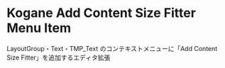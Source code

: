 # Kogane Add Content Size Fitter Menu Item

LayoutGroup・Text・TMP_Text のコンテキストメニューに「Add Content Size Fitter」を追加するエディタ拡張
